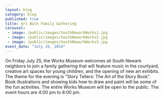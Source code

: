 ```yaml
---
layout: blog
category: blog
published: true
title: Art Walk Family Gathering
carousel:
 - image: /public/images/SouthNewarkWorks1.jpg
 - image: /public/images/SouthNewarkWorks2.jpg
 - image: /public/images/SouthNewarkWorks3.jpg
event_date: "July 25, 2014"
---
```


On Friday July 25, the Works Museum welcomes all South Newark neighbors to join a family gathering that will feature music in the courtyard, creative art spaces for young children, and the opening of new art exhibits. The theme for the evening is "Story Tellers: The Art of the Story Book". Book illustrations and showing kids how to draw and paint will be some of the fun activities. The entire Works Museum will be open to the public. The event hours are 4:00 pm to 8:00 pm.